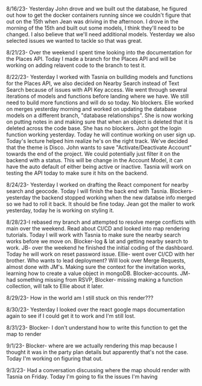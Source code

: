 8/16/23- Yesterday John drove and we built out the database, he figured out how to get the docker containers running since we couldn't figure that out on the 15th when Jean was driving in the afternoon. I drove in the morning of the 15th and built out some models, I think they'll need to be changed. I also believe that we'll need additional models. Yesterday we also selected issues we wanted to tackle so that was great.

8/21/23- Over the weekend I spent time looking into the documentation for the Places API. Today I made a branch for the Places API and will be working on adding relavent code to the branch to test it. 

8/22/23- Yesterday I worked with Tasnia on buillding models and functions for the Places API, we also decided on Nearby Search instead of Text Search because of issues with API Key access. We went through several iterations of models and functions before landing where we have. We still need to build more functions and will do so today. No blockers. Elie worked on merges yesterday morning and worked on updating the database models on a different branch, "database relationships". She is now working on putting notes in and making sure that when an object is deleted that it is deleted across the code base. She has no blockers. John got the login function working yesterday. Today he will continue working on user sign up. Today's lecture helped him realize he's on the right track. We've decided that the theme is Disco. John wants to save "Activate/Deactivate Account" towards the end of the project. We could potentially just filter it on the backend with a status. This will be change in the Account Model, it can have the auto default of either being active or inactive. Tasnia will work on testing the API today to make sure it hits on the backend. 

8/24/23- Yesterday I worked on drafting the React component for nearby search and geocode. Today I will finish the back end with Tasnia. Blockers- yesterday the backend stopped working when the new databse info merged so we had to roll it back. It should be fine today. Jean got the mailer to work yesterday, today he is working on styling it.

8/28/23-I rebased my branch and attempted to resolve merge conflicts with main over the weekend. Read about CI/CD and looked into map rendering tutorials. Today I will work with Tasnia to make sure the nearby search works before we move on. Blocker-log & lat and getting nearby search to work. JB- over the weekend he finished the initial coding of the dashboard. Today he will work on reset password issue. Ellie- went over CI/CD with her brother. Who wants to lead deployment? Will look over Merge Requests, almost done with JM's. Making sure the context for the invitation works, learning how to create a value object in mongoDB. Blocker-accounts. JM- had something missing from RSVP, Blocker- missing making a function collection, will talk to Ellie about it later. 

8/29/23- How in the world am I still stuck on this render???

8/30/23- Yesterday I looked over the react google maps documentation again to see if I could get it to work and I'm still lost. 

8/31/23- Blocker- I don't understand how to write this function to get the map to render

9/1/23- Blocker- where are we actually rendering this map because I thought it was in the party plan details but apparently that's not the case. Today I'm working on figuring that out. 

9/3/23- Had a conversation discussing where the map should render with Tasnia on Friday. Today I'm going to fix the issues I'm having 



